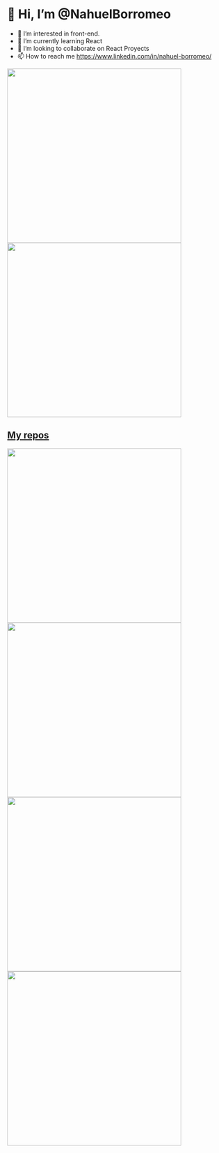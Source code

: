 # 👋 Hi, I’m @NahuelBorromeo
- 👀 I’m interested in front-end.
- 🌱 I’m currently learning React
- 💞️ I’m looking to collaborate on React Proyects
- 📫 How to reach me https://www.linkedin.com/in/nahuel-borromeo/

<p align="left">
  <a href="https://github.com/NahuelBorromeo"><img width="400" src="https://github-readme-stats.vercel.app/api?username=NahuelBorromeo&show_icons=true&theme=algolia">
  <a href="https://github.com/NahuelBorromeo"><img width="400" src="https://github-readme-stats.vercel.app/api/top-langs/?username=NahuelBorromeo&langs_count=10&layout=compact&theme=algolia">
</p>
    
## My repos
    
<p align="left">
  
   <a href="https://github.com/NahuelBorromeo/todo-practice"><img width="400" src="https://github-readme-stats.vercel.app/api/pin/?username=NahuelBorromeo&repo=todo-practice&langs_count=5&theme=algolia">
  <a href="https://github.com/NahuelBorromeo/journal-app-react"><img width="400" src="https://github-readme-stats.vercel.app/api/pin/?username=NahuelBorromeo&card_height=300&&repo=journal-app-react&langs_count=5&layout=compact&theme=algolia">
  <a href="https://github.com/NahuelBorromeo/heroes-app-react"><img width="400" src="https://github-readme-stats.vercel.app/api/pin/?username=NahuelBorromeo&repo=heroes-app-react&layout=compact&theme=algolia">
  <a href="https://github.com/NahuelBorromeo/custom-hooks"><img width="400" src="https://github-readme-stats.vercel.app/api/pin/?username=NahuelBorromeo&repo=custom-hooks&hide=html,scss,css&langs_count=10&layout=compact&theme=algolia">
</p>  



<!---
NahuelBorromeo/NahuelBorromeo is a ✨ special ✨ repository because its `README.md` (this file) appears on your GitHub profile.
You can click the Preview link to take a look at your changes.
--->
